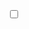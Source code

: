 <!--Author: koddostu.com-->
<!--Licence: GNU GPL V2.0-->
<!--Name: Sitene Sosyal Medya Paylaşım Kodları-->
<input type="checkbox" id="kdfab1535" class="kdpfab"/>
<div class="koddostu-com-paylas yuvarlak">
<a href="#" class="koddostu-paylas kd-facebook"></a>
<a href="#" class="koddostu-paylas kd-twitter"></a>
<a href="#" class="koddostu-paylas kd-pinterest"></a>
<a href="#" class="koddostu-paylas kd-whatsapp"></a>
<a href="#" class="koddostu-paylas kd-linkedin"></a>
<a href="#" class="koddostu-paylas kd-mail"></a>
<a href="#" class="koddostu-paylas kd-tumblr"></a>
<a href="#" class="koddostu-paylas kd-blogger"></a>
<a href="#" class="koddostu-paylas kd-pocket"></a>
<a href="#" class="koddostu-paylas kd-googleplus"></a>
<a href="#" class="koddostu-paylas kd-vkontakte"></a>
<a href="#" class="koddostu-paylas kd-reddit"></a>
<a href="#" class="koddostu-paylas kd-evernote"></a>
<a href="#" class="koddostu-paylas kd-instapaper"></a>
<a href="#" class="koddostu-paylas kd-mailru"></a>
<a href="#" class="koddostu-paylas kd-odnok"></a>
</div>
<script>
(function () {
var a=document.createElement("link"); a.type="text/css";a.rel="stylesheet"; a.href="http://panel.koddostu.com/css/2.css";
a.media="all";document.getElementsByTagName("head")[0].appendChild(a);}());
</script>
<script charset="iso-8859-9" type="text/javascript" src="http://www.koddostu.com/kdjs/dmca/koddostu-com-paylas.js?90"></script>
<script src="https://www.koddostu.com/duzelt.js?no=344"></script>
